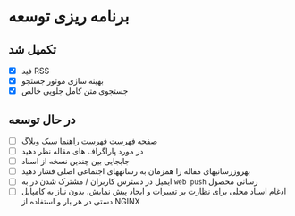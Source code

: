 # برنامه ریزی توسعه

## تکمیل شد

- [x] فید RSS
- [x] بهینه سازی موتور جستجو
- [x] جستجوی متن کامل جلویی خالص

## در حال توسعه

- [ ] صفحه فهرست فهرست راهنما سبک وبلاگ
- [ ] در مورد پاراگراف های مقاله نظر دهید
- [ ] جابجایی بین چندین نسخه از اسناد
- [ ] بهروزرسانیهای مقاله را همزمان به رسانههای اجتماعی اصلی فشار دهید
- [ ] ایمیل در دسترس کاربران / مشترک شدن در به `web push` رسانی محصول
- [ ] ادغام اسناد محلی برای نظارت بر تغییرات و ایجاد پیش نمایش، بدون نیاز به کامپایل دستی در هر بار و استفاده از NGINX